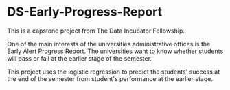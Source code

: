 # DS-Early-Progress-Report

This is a capstone project from The Data Incubator Fellowship.  

One of the main interests of the universities administrative offices is the Early Alert Progress Report. The universities want to know whether students will pass or fail at the earlier stage of the semester.

This project uses the logistic regression to predict the students' success at the end of the semester from student's performance at the earlier stage.  
